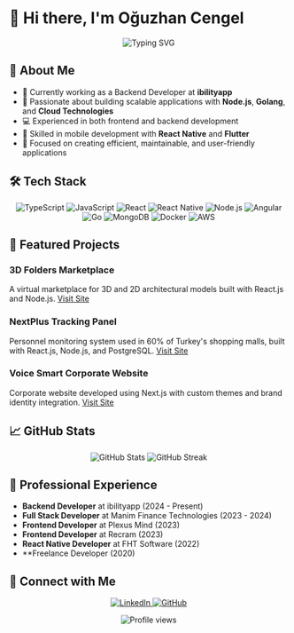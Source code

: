 # 👋 Hi there, I'm Oğuzhan Cengel

<div align="center">
  <img src="https://readme-typing-svg.demolab.com?font=Fira+Code&pause=1000&color=2C8EBB&center=true&vCenter=true&width=435&lines=Full+Stack+Developer;Mobile+Developer;Always+learning+new+things" alt="Typing SVG" />
</div>

## 🚀 About Me
- 🔭 Currently working as a Backend Developer at **ibilityapp**
- 🌱 Passionate about building scalable applications with **Node.js**, **Golang**, and **Cloud Technologies**
- 💻 Experienced in both frontend and backend development
- 📱 Skilled in mobile development with **React Native** and **Flutter**
- 🎯 Focused on creating efficient, maintainable, and user-friendly applications

## 🛠️ Tech Stack
<p align="center">
  <img src="https://img.shields.io/badge/typescript-%23007ACC.svg?style=for-the-badge&logo=typescript&logoColor=white" alt="TypeScript" />
  <img src="https://img.shields.io/badge/javascript-%23323330.svg?style=for-the-badge&logo=javascript&logoColor=%23F7DF1E" alt="JavaScript" />
  <img src="https://img.shields.io/badge/react-%2320232a.svg?style=for-the-badge&logo=react&logoColor=%2361DAFB" alt="React" />
  <img src="https://img.shields.io/badge/react_native-%2320232a.svg?style=for-the-badge&logo=react&logoColor=%2361DAFB" alt="React Native" />
  <img src="https://img.shields.io/badge/node.js-6DA55F?style=for-the-badge&logo=node.js&logoColor=white" alt="Node.js" />
  <img src="https://img.shields.io/badge/angular-%23DD0031.svg?style=for-the-badge&logo=angular&logoColor=white" alt="Angular" />
  <img src="https://img.shields.io/badge/go-%2300ADD8.svg?style=for-the-badge&logo=go&logoColor=white" alt="Go" />
  <img src="https://img.shields.io/badge/MongoDB-%234ea94b.svg?style=for-the-badge&logo=mongodb&logoColor=white" alt="MongoDB" />
  <img src="https://img.shields.io/badge/docker-%230db7ed.svg?style=for-the-badge&logo=docker&logoColor=white" alt="Docker" />
  <img src="https://img.shields.io/badge/AWS-%23FF9900.svg?style=for-the-badge&logo=amazon-aws&logoColor=white" alt="AWS" />
</p>

## 🌟 Featured Projects

### 3D Folders Marketplace
A virtual marketplace for 3D and 2D architectural models built with React.js and Node.js.
[Visit Site](https://3dfolders.com/)

### NextPlus Tracking Panel
Personnel monitoring system used in 60% of Turkey's shopping malls, built with React.js, Node.js, and PostgreSQL.
[Visit Site](https://nextpluspersoneltakip.com/auth)

### Voice Smart Corporate Website
Corporate website developed using Next.js with custom themes and brand identity integration.
[Visit Site](https://voicesmart.co/)

## 📈 GitHub Stats
<div align="center">
  <img src="https://github-readme-stats.vercel.app/api?username=sweoguzhan&show_icons=true&theme=radical" alt="GitHub Stats" />
  <img src="https://github-readme-streak-stats.herokuapp.com/?user=sweoguzhan&theme=radical" alt="GitHub Streak" />
</div>

## 💼 Professional Experience
- **Backend Developer** at ibilityapp (2024 - Present)
- **Full Stack Developer** at Manim Finance Technologies (2023 - 2024)
- **Frontend Developer** at Plexus Mind (2023)
- **Frontend Developer** at Recram (2023)
- **React Native Developer** at FHT Software (2022)
- **Freelance Developer (2020)

## 🤝 Connect with Me
<p align="center">
  <a href="https://linkedin.com/in/oguzhan-cengel-b73a59237">
    <img src="https://img.shields.io/badge/linkedin-%230077B5.svg?style=for-the-badge&logo=linkedin&logoColor=white" alt="LinkedIn" />
  </a>
  <a href="https://github.com/ogzhncngl">
    <img src="https://img.shields.io/badge/github-%23121011.svg?style=for-the-badge&logo=github&logoColor=white" alt="GitHub" />
  </a>
</p>

<div align="center">
  <img src="https://komarev.com/ghpvc/?username=ogzhncngl&color=blueviolet" alt="Profile views" />
</div> 

